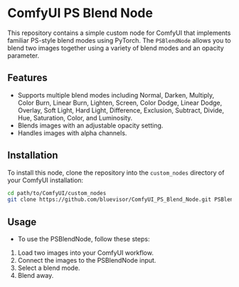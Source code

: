 # ComfyUI PS Blend Node

This repository contains a simple custom node for ComfyUI that implements familiar PS-style blend modes using PyTorch. The `PSBlendNode` allows you to blend two images together using a variety of blend modes and an opacity parameter.

## Features

- Supports multiple blend modes including Normal, Darken, Multiply, Color Burn, Linear Burn, Lighten, Screen, Color Dodge, Linear Dodge, Overlay, Soft Light, Hard Light, Difference, Exclusion, Subtract, Divide, Hue, Saturation, Color, and Luminosity.
- Blends images with an adjustable opacity setting.
- Handles images with alpha channels.

## Installation

To install this node, clone the repository into the `custom_nodes` directory of your ComfyUI installation:

```bash
cd path/to/ComfyUI/custom_nodes
git clone https://github.com/bluevisor/ComfyUI_PS_Blend_Node.git PSBlendNode
```
## Usage
- To use the PSBlendNode, follow these steps:
1. Load two images into your ComfyUI workflow.
2. Connect the images to the PSBlendNode input.
3. Select a blend mode.
4. Blend away.
